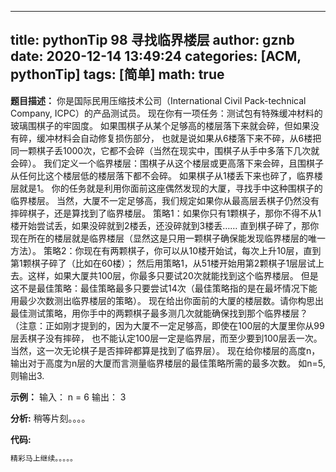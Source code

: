 
---
title: pythonTip 98 寻找临界楼层
author: gznb
date: 2020-12-14 13:49:24
categories: [ACM, pythonTip]
tags: [简单]
math: true
---

**题目描述：**
你是国际民用压缩技术公司（International Civil Pack-technical Company, ICPC）的产品测试员。
现在你有一项任务：测试包有特殊缓冲材料的玻璃围棋子的牢固度。
如果围棋子从某个足够高的楼层落下来就会碎，但如果没有碎，缓冲材料会自动修复损伤部分，
也就是说如果从6楼落下来不碎，从6楼把同一颗棋子丢1000次，它都不会碎（当然在现实中，围棋子从手中多落下几次就会碎）。
我们定义一个临界楼层：围棋子从这个楼层或更高落下来会碎，且围棋子从任何比这个楼层低的楼层落下都不会碎。
如果棋子从1楼丢下来也碎了，临界楼层就是1。
你的任务就是利用你面前这座偶然发现的大厦，寻找手中这种围棋子的临界楼层。
当然，大厦不一定足够高，我们规定如果你从最高层丢棋子仍然没有摔碎棋子，还是算找到了临界楼层。
策略1：如果你只有1颗棋子，那你不得不从1楼开始尝试丢，如果没碎就到2楼丢，还没碎就到3楼丢……
直到棋子碎了，那你现在所在的楼层就是临界楼层（显然这是只用一颗棋子确保能发现临界楼层的唯一方法）。
策略2：你现在有两颗棋子，你可以从10楼开始试，每次上升10层，直到第1颗棋子碎了（比如在60楼）；
然后用策略1，从51楼开始用第2颗棋子1层层试上去。这样，如果大厦共100层，你最多只要试20次就能找到这个临界楼层。
但是这不是最佳策略：最佳策略最多只要尝试14次（最佳策略指的是在最坏情况下能用最少次数测出临界楼层的策略）。
现在给出你面前的大厦的楼层数。请你构思出最佳测试策略，用你手中的两颗棋子最多测几次就能确保找到那个临界楼层？
（注意：正如刚才提到的，因为大厦不一定足够高，即使在100层的大厦里你从99层丢棋子没有摔碎，
也不能认定100层一定是临界层，而至少要到100层丢一次。当然，这一次无论棋子是否摔碎都算是找到了临界层）。
现在给你楼层的高度n，输出对于高度为n层的大厦而言测量临界楼层的最佳策略所需的最多次数。
如n=5, 则输出3.

**示例：**
输入：
n = 6
输出：
3


**分析:**
稍等片刻。。。。

**代码:**
```python
精彩马上继续。。。。。
```
